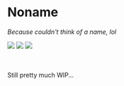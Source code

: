 # Noname

_Because couldn't think of a name, lol_

<div align="left">
    <img src="https://img.shields.io/tokei/lines/github/Matiiss/Noname">
    <a href="https://github.com/psf/black"><img src="https://img.shields.io/badge/code%20style-black-black"><a/>
    <img src="https://img.shields.io/github/repo-size/Matiiss/Noname">
</div>
<br>
<br>

Still pretty much WIP...
